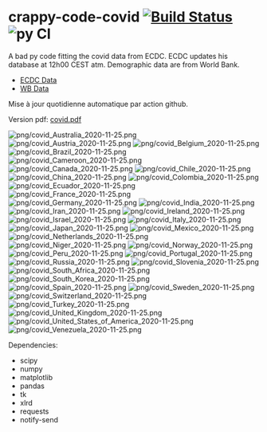 # crappy-code-covid [![Build Status](https://cloud.drone.io/api/badges/a-lemonnier/crappy-code-covid/status.svg)](https://cloud.drone.io/a-lemonnier/crappy-code-covid) ![py CI](https://github.com/a-lemonnier/crappy-code-covid/workflows/py%20CI/badge.svg)
 
A bad py code fitting the covid data from ECDC. ECDC updates his database at 12h00 CEST atm. Demographic data are from World Bank.
 
- [ECDC Data](https://www.ecdc.europa.eu/en/publications-data/download-todays-data-geographic-distribution-covid-19-cases-worldwide)
- [WB Data](https://data.worldbank.org/indicator/sp.pop.totl)
 
 
Mise à jour quotidienne automatique par action github.
 
Version pdf: [covid.pdf](https://github.com/a-lemonnier/crappy-code-covid/raw/master/covid.pdf)
 
![png/covid_Australia_2020-11-25.png](png/covid_Australia_2020-11-25.png)
![png/covid_Austria_2020-11-25.png](png/covid_Austria_2020-11-25.png)
![png/covid_Belgium_2020-11-25.png](png/covid_Belgium_2020-11-25.png)
![png/covid_Brazil_2020-11-25.png](png/covid_Brazil_2020-11-25.png)
![png/covid_Cameroon_2020-11-25.png](png/covid_Cameroon_2020-11-25.png)
![png/covid_Canada_2020-11-25.png](png/covid_Canada_2020-11-25.png)
![png/covid_Chile_2020-11-25.png](png/covid_Chile_2020-11-25.png)
![png/covid_China_2020-11-25.png](png/covid_China_2020-11-25.png)
![png/covid_Colombia_2020-11-25.png](png/covid_Colombia_2020-11-25.png)
![png/covid_Ecuador_2020-11-25.png](png/covid_Ecuador_2020-11-25.png)
![png/covid_France_2020-11-25.png](png/covid_France_2020-11-25.png)
![png/covid_Germany_2020-11-25.png](png/covid_Germany_2020-11-25.png)
![png/covid_India_2020-11-25.png](png/covid_India_2020-11-25.png)
![png/covid_Iran_2020-11-25.png](png/covid_Iran_2020-11-25.png)
![png/covid_Ireland_2020-11-25.png](png/covid_Ireland_2020-11-25.png)
![png/covid_Israel_2020-11-25.png](png/covid_Israel_2020-11-25.png)
![png/covid_Italy_2020-11-25.png](png/covid_Italy_2020-11-25.png)
![png/covid_Japan_2020-11-25.png](png/covid_Japan_2020-11-25.png)
![png/covid_Mexico_2020-11-25.png](png/covid_Mexico_2020-11-25.png)
![png/covid_Netherlands_2020-11-25.png](png/covid_Netherlands_2020-11-25.png)
![png/covid_Niger_2020-11-25.png](png/covid_Niger_2020-11-25.png)
![png/covid_Norway_2020-11-25.png](png/covid_Norway_2020-11-25.png)
![png/covid_Peru_2020-11-25.png](png/covid_Peru_2020-11-25.png)
![png/covid_Portugal_2020-11-25.png](png/covid_Portugal_2020-11-25.png)
![png/covid_Russia_2020-11-25.png](png/covid_Russia_2020-11-25.png)
![png/covid_Slovenia_2020-11-25.png](png/covid_Slovenia_2020-11-25.png)
![png/covid_South_Africa_2020-11-25.png](png/covid_South_Africa_2020-11-25.png)
![png/covid_South_Korea_2020-11-25.png](png/covid_South_Korea_2020-11-25.png)
![png/covid_Spain_2020-11-25.png](png/covid_Spain_2020-11-25.png)
![png/covid_Sweden_2020-11-25.png](png/covid_Sweden_2020-11-25.png)
![png/covid_Switzerland_2020-11-25.png](png/covid_Switzerland_2020-11-25.png)
![png/covid_Turkey_2020-11-25.png](png/covid_Turkey_2020-11-25.png)
![png/covid_United_Kingdom_2020-11-25.png](png/covid_United_Kingdom_2020-11-25.png)
![png/covid_United_States_of_America_2020-11-25.png](png/covid_United_States_of_America_2020-11-25.png)
![png/covid_Venezuela_2020-11-25.png](png/covid_Venezuela_2020-11-25.png)
 
Dependencies:
- scipy
- numpy
- matplotlib
- pandas
- tk
- xlrd
- requests
- notify-send
